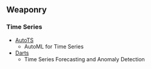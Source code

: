 ## Weaponry

### Time Series
* [AutoTS][1]
  * AutoML for Time Series 
* [Darts][2]
  * Time Series Forecasting and Anomaly Detection


[1]:https://github.com/winedarksea/AutoTS
[2]:https://github.com/unit8co/darts

